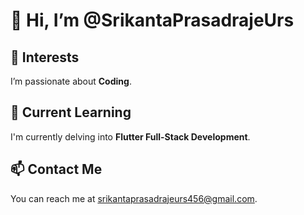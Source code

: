 # 👋 Hi, I’m @SrikantaPrasadrajeUrs

## 👀 Interests
I’m passionate about **Coding**.

## 🌱 Current Learning
I'm currently delving into **Flutter Full-Stack Development**.

## 📫 Contact Me
You can reach me at [srikantaprasadrajeurs456@gmail.com](mailto:srikantaprasadrajeurs456@gmail.com).


